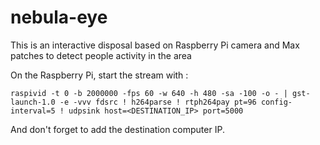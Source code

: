 # nebula-eye
This is an interactive disposal based on Raspberry Pi camera and Max patches to detect people activity in the area

On the Raspberry Pi, start the stream with : 

    raspivid -t 0 -b 2000000 -fps 60 -w 640 -h 480 -sa -100 -o - | gst-launch-1.0 -e -vvv fdsrc ! h264parse ! rtph264pay pt=96 config-interval=5 ! udpsink host=<DESTINATION_IP> port=5000

And don't forget to add the destination computer IP.
